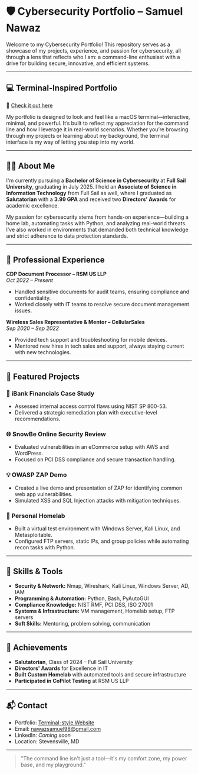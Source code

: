 # 🛡️ Cybersecurity Portfolio – Samuel Nawaz

Welcome to my Cybersecurity Portfolio! This repository serves as a showcase of my projects, experience, and passion for cybersecurity, all through a lens that reflects who I am: a command-line enthusiast with a drive for building secure, innovative, and efficient systems.

---

## 💻 Terminal-Inspired Portfolio

🔗 [Check it out here](https://supremedemonic.github.io/IT-Portfolio/public/index.html)

My portfolio is designed to look and feel like a macOS terminal—interactive, minimal, and powerful. It’s built to reflect my appreciation for the command line and how I leverage it in real-world scenarios. Whether you’re browsing through my projects or learning about my background, the terminal interface is my way of letting you step into my world.

---

## 👨‍🎓 About Me

I'm currently pursuing a **Bachelor of Science in Cybersecurity** at **Full Sail University**, graduating in July 2025. I hold an **Associate of Science in Information Technology** from Full Sail as well, where I graduated as **Salutatorian** with a **3.99 GPA** and received two **Directors' Awards** for academic excellence.

My passion for cybersecurity stems from hands-on experience—building a home lab, automating tasks with Python, and analyzing real-world threats. I’ve also worked in environments that demanded both technical knowledge and strict adherence to data protection standards.

---

## 💼 Professional Experience

**CDP Document Processor – RSM US LLP**  
*Oct 2022 – Present*  
- Handled sensitive documents for audit teams, ensuring compliance and confidentiality.
- Worked closely with IT teams to resolve secure document management issues.

**Wireless Sales Representative & Mentor – CellularSales**  
*Sep 2020 – Sep 2022*  
- Provided tech support and troubleshooting for mobile devices.
- Mentored new hires in tech sales and support, always staying current with new technologies.

---

## 🚀 Featured Projects

### 🔐 **iBank Financials Case Study**
- Assessed internal access control flaws using NIST SP 800-53.
- Delivered a strategic remediation plan with executive-level recommendations.

### 🌐 **SnowBe Online Security Review**
- Evaluated vulnerabilities in an eCommerce setup with AWS and WordPress.
- Focused on PCI DSS compliance and secure transaction handling.

### 💡 **OWASP ZAP Demo**
- Created a live demo and presentation of ZAP for identifying common web app vulnerabilities.
- Simulated XSS and SQL Injection attacks with mitigation techniques.

### 🧪 **Personal Homelab**
- Built a virtual test environment with Windows Server, Kali Linux, and Metasploitable.
- Configured FTP servers, static IPs, and group policies while automating recon tasks with Python.

---

## 🔧 Skills & Tools

- **Security & Network:** Nmap, Wireshark, Kali Linux, Windows Server, AD, IAM  
- **Programming & Automation:** Python, Bash, PyAutoGUI  
- **Compliance Knowledge:** NIST RMF, PCI DSS, ISO 27001  
- **Systems & Infrastructure:** VM management, Homelab setup, FTP servers  
- **Soft Skills:** Mentoring, problem solving, communication  

---

## 🏅 Achievements

- **Salutatorian**, Class of 2024 – Full Sail University  
- **Directors' Awards** for Excellence in IT  
- **Built Custom Homelab** with automated tools and secure infrastructure  
- **Participated in CoPilot Testing** at RSM US LLP  

---

## 📬 Contact

- Portfolio: [Terminal-style Website](https://supremedemonic.github.io/IT-Portfolio/public/index.html)  
- Email: nawazsamuel98@gmail.com  
- LinkedIn: *Coming soon*  
- Location: Stevensville, MD  

---

> "The command line isn't just a tool—it's my comfort zone, my power base, and my playground."  
